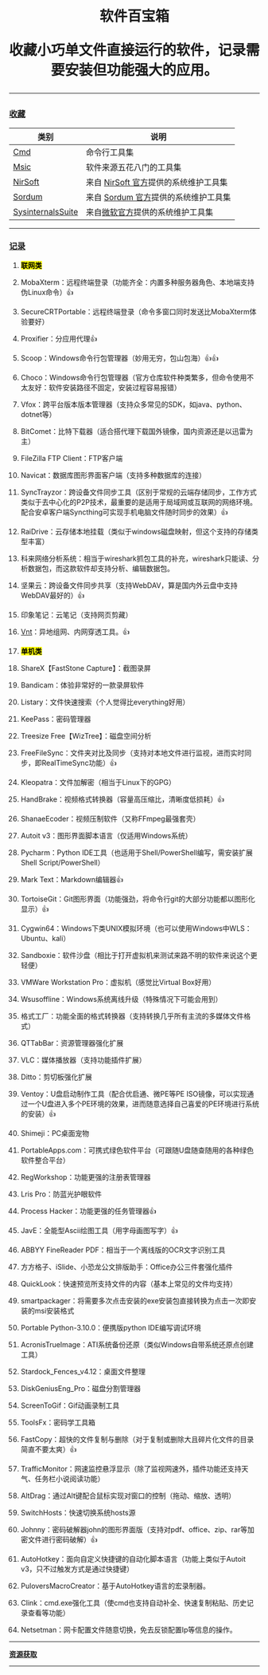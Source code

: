 <h1 align="center">软件百宝箱</h>

收藏小巧单文件直接运行的软件，记录需要安装但功能强大的应用。

---

### **[收藏](https://github.com/kqdssheng/softbox)**

| 类别                                                 | 说明                                                                  |
| -------------------------------------------------- | ------------------------------------------------------------------- |
| [Cmd](./Cmd/README.md)                             | 命令行工具集                                                              |
| [Msic](./Msic/README.md)                           | 软件来源五花八门的工具集                                                        |
| [NirSoft](./NirSoft/README.md)                     | 来自 [NirSoft 官方](https://www.nirsoft.net/)提供的系统维护工具集                 |
| [Sordum](./Sordum/README.md)                       | 来自 [Sordum 官方](https://www.sordum.org/)提供的系统维护工具集                   |
| [SysinternalsSuite](./SysinternalsSuite/README.md) | 来自[微软官方](https://learn.microsoft.com/zh-cn/sysinternals/)提供的系统维护工具集 |

---

### **[记录](https://pan.baidu.com/s/1KrVdgYB1ezEDNbZJpBEXlg?pwd=6666)**

1. **<mark>联网类</mark>**

2. MobaXterm：远程终端登录（功能齐全：内置多种服务器角色、本地端支持伪Linux命令）👍

3. SecureCRTPortable：远程终端登录（命令多窗口同时发送比MobaXterm体验要好）

4. Proxifier：分应用代理👍

5. Scoop：Windows命令行包管理器（妙用无穷，包山包海）👍👍

6. Choco：Windows命令行包管理器（官方仓库软件种类繁多，但命令使用不太友好：软件安装路径不固定，安装过程容易报错）

7. Vfox：跨平台版本版本管理器（支持众多常见的SDK，如java、python、dotnet等）

8. BitComet：比特下载器（适合搭代理下载国外镜像，国内资源还是以迅雷为主）

9. FileZilla FTP Client：FTP客户端

10. Navicat：数据库图形界面客户端（支持多种数据库的连接）

11. SyncTrayzor：跨设备文件同步工具（区别于常规的云端存储同步，工作方式类似于去中心化的P2P技术，最重要的是适用于局域网或互联网的网络环境。配合安卓客户端Syncthing可实现手机电脑文件随时同步的效果）👍

12. RaiDrive：云存储本地挂载（类似于windows磁盘映射，但这个支持的存储类型丰富）

13. 科来网络分析系统：相当于wireshark抓包工具的补充，wireshark只能读、分析数据包，而这款软件却支持分析、编辑数据包。

14. 坚果云：跨设备文件同步共享（支持WebDAV，算是国内外云盘中支持WebDAV最好的）👍

15. 印象笔记：云笔记（支持网页剪藏）

16. [Vnt](https://github.com/lbl8603/vnt)：异地组网、内网穿透工具。👍

17. **<mark>单机类</mark>**

18. ShareX【FastStone Capture】：截图录屏

19. Bandicam：体验非常好的一款录屏软件

20. Listary：文件快速搜索（个人觉得比everything好用）

21. KeePass：密码管理器

22. Treesize Free【WizTree】：磁盘空间分析

23. FreeFileSync：文件夹对比及同步（支持对本地文件进行监视，进而实时同步，即RealTimeSync功能）👍

24. Kleopatra：文件加解密（相当于Linux下的GPG）

25. HandBrake：视频格式转换器（容量高压缩比，清晰度低损耗）👍

26. ShanaeEcoder：视频压制软件（又称FFmpeg最强套壳）

27. Autoit v3：图形界面脚本语言（仅适用Windows系统）

28. Pycharm：Python IDE工具（也适用于Shell/PowerShell编写，需安装扩展Shell Script/PowerShell）

29. Mark Text：Markdown编辑器👍

30. TortoiseGit：Git图形界面（功能强劲，将命令行git的大部分功能都以图形化显示）👍

31. Cygwin64：Windows下类UNIX模拟环境（也可以使用Windows中WLS：Ubuntu、kali）

32. Sandboxie：软件沙盘（相比于打开虚拟机来测试来路不明的软件来说这个更轻便）

33. VMWare Workstation Pro：虚拟机（感觉比Virtual Box好用）

34. Wsusoffline：Windows系统离线升级（特殊情况下可能会用到）

35. 格式工厂：功能全面的格式转换器（支持转换几乎所有主流的多媒体文件格式）

36. QTTabBar：资源管理器强化扩展

37. VLC：媒体播放器（支持功能插件扩展）

38. Ditto：剪切板强化扩展

39. Ventoy：U盘启动制作工具（配合优启通、微PE等PE ISO镜像，可以实现通过一个U盘进入多个PE环境的效果，进而随意选择自己喜爱的PE环境进行系统的安装）👍

40. Shimeji：PC桌面宠物

41. PortableApps.com：可携式绿色软件平台（可跟随U盘随查随用的各种绿色软件整合平台）

42. RegWorkshop：功能更强的注册表管理器

43. Lris Pro：防蓝光护眼软件

44. Process Hacker：功能更强的任务管理器👍

45. JavE：全能型Ascii绘图工具（用字母画图写字）👍

46. ABBYY FineReader PDF：相当于一个离线版的OCR文字识别工具

47. 方方格子、iSlide、小恐龙公文排版助手：Office办公三件套强化插件

48. QuickLook：快速预览所支持文件的内容（基本上常见的文件均支持）

49. smartpackager：将需要多次点击安装的exe安装包直接转换为点击一次即安装的msi安装格式

50. Portable Python-3.10.0：便携版python IDE编写调试环境

51. AcronisTrueImage：ATI系统备份还原（类似Windows自带系统还原点创建工具）

52. Stardock_Fences_v4.12：桌面文件整理

53. DiskGeniusEng_Pro：磁盘分割管理器

54. ScreenToGif：Gif动画录制工具

55. ToolsFx：密码学工具箱

56. FastCopy：超快的文件复制与删除（对于复制或删除大且碎片化文件的目录简直不要太爽）👍

57. TrafficMonitor：网速监控悬浮显示（除了监视网速外，插件功能还支持天气、任务栏小说阅读功能）

58. AltDrag：通过Alt键配合鼠标实现对窗口的控制（拖动、缩放、透明）

59. SwitchHosts：快速切换系统hosts源

60. Johnny：密码破解器john的图形界面版（支持对pdf、office、zip、rar等加密文件进行密码破解）👍

61. AutoHotkey：面向自定义快捷键的自动化脚本语言（功能上类似于Autoit v3，只不过触发方式是通过快捷键）

62. PuloversMacroCreator：基于AutoHotkey语言的宏录制器。

63. Clink：cmd.exe强化工具（使cmd也支持自动补全、快速复制粘贴、历史记录查看等功能）

64. Netsetman：网卡配置文件随意切换，免去反锁配置Ip等信息的操作。

---

**[资源获取](https://pan.baidu.com/s/1KrVdgYB1ezEDNbZJpBEXlg?pwd=6666)**

---
